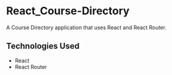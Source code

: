 # React_Course-Directory

A Course Directory application that uses React and React Router.

## Technologies Used

- React
- React Router
